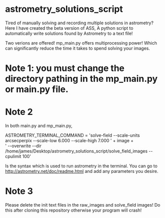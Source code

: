 # astrometry_solutions_script
Tired of manually solving and recording multiple solutions in astrometry? Here I have created the beta version of ASS,
A python script to automatically write solutions found by Astrometry to a text file!

Two verions are offered! mp_main.py offers multiprocessing power! Which can significantly reduce the time it takes to spend solving your images.

# Note 1: you must change the directory pathing in the mp_main.py or main.py file.


# Note 2
In both main.py and mp_main.py,     

ASTROMETRY_TERMINAL_COMMAND = 'solve-field --scale-units arcsecperpix --scale-low 6.000 --scale-high 7.000 ' + image +\
                    ' --overwrite --dir /home/james/Desktop/astrometry_solutions_script/solve_field_images --cpulimit 100'

Is the syntax which is used to run astrometry in the terminal. You can go to http://astrometry.net/doc/readme.html and add any parameters you desire.

# Note 3
Please delete the init text files in the raw_images and solve_field images! Do this after cloning this repository otherwise your program will crash!
